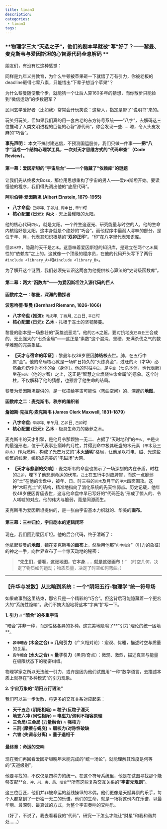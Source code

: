 ```yaml
---
title: liman3
description:
categories:
 - liman3
tags:
---
```


### **物理学三大“天选之子”，他们的剧本早就被“写”好了？——黎曼、麦克斯韦与爱因斯坦的心智源代码全息解码 **

朋友们，有没有过这种感觉：

同样是九年义务教育，为什么牛顿被苹果砸一下就悟了万有引力，你被老板的deadline砸得七荤八素，只能悟出“下辈子想当个苹果”？

为什么黎曼随便散个步，就能猜一个让后人算160多年的猜想，而你散步只能捡到“微信运动”的步数冠军？

民间玄学爱好者（比如我）常常会开玩笑说：这帮人，指定是带了“说明书”来的。

玩笑归玩笑，但如果我们真的用一套古老的东方符号系统——“八字”，去解码这三位推动了人类文明进程的巨佬的心智“源代码”，你会发现一些……嗯，令人头皮发麻的“巧合”。

**事先声明：** 本文不搞封建迷信，不预测国运股价，我们只做一件事——**把“八字”当成一个结构心理学工具，一次对天才思维方式的“代码审查”（Code Review）。**

#### **第一幕：爱因斯坦的“宇宙后台”——一个隐藏了“依赖库”的谜题**

让我们先从终极大Boss，那位用思想重构了宇宙的男人——爱ин斯坦开始。要读懂他的程序，我们得先调出他的“底层代码”。

**阿尔伯特·爱因斯坦 (Albert Einstein, 1879-1955)**
* **八字命盘**: `己卯`年, `丁卯`月, `丙申`日, `甲午`时
* **核心配置 (日元)**: **丙火** - 天上最耀眼的太阳。

他的核心代码`丙火`，就是太阳。一个终生追逐光、研究能量与时空的人，他的生命内核恰好是太阳，这本身就是个绝妙的“巧合”。而他程序中最耐人寻味的部分，是位于年、月，代表其知识根基的“**双卯正印**”。“印”在八字里代表知识库。

但`卯木`中，隐藏的天干是`乙木`。这意味着爱因斯坦的知识库，是建立在两个`乙木`属性的“依赖库”之上的。这就像一个顶级的程序员，在他的代码开头写下了两行`#include <library_A>`和`#include <library_B>`。

为了解开这个谜团，我们必须先认识这两套为他提供核心算法的“史诗级函数库”。

#### **第二幕：两大“函数库”——为爱因斯坦注入源代码的巨人**

**函数库之一：黎曼，深渊的勘探者**

**波恩哈德·黎曼 (Bernhard Riemann, 1826-1866)**
* **八字命盘 (推演)**: `丙戌`年, `丁酉`月, `乙丑`日, `辛巳`时
* **核心配置 (日元)**: **乙木** - 扎根于冻土的坚韧藤蔓。

黎曼的剧本是一场悲壮的“英雄战恶龙”。他的`乙木`之躯，要对抗地支`巳酉丑`三合成的、无比强大的“七杀金局”——这正是“素数”这个混沌、坚硬、充满杀伐之气的数学难题的完美象征。

* **【天才与宿命的印证】**: 黎曼年仅39岁便因**肺结核**去世。肺，在五行中属“金”。他的命局核心就是一场旷日持久的“火炼真金”，过旺的`火`（才华）必然会灼伤作为本体的`金`（身体）。他的时柱`辛巳`，是`辛金`（七杀本体，也代表肺）坐在`巳火`（他的才智）之上，这正是“智慧之火燃烧生命金属”的意象。这个时柱，不仅解释了他的猜想，也预言了他生命的结局。

黎曼为爱因斯坦提供的，是一张描绘宇宙可能性（弯曲空间）的、深邃的**地图**。

**函数库之二：麦克斯韦，秩序的编织者**

**詹姆斯·克拉克·麦克斯韦 (James Clerk Maxwell, 1831-1879)**
* **八字命盘**: `辛卯`年, `甲午`月, `乙卯`日, `己卯`时
* **核心配置 (日元)**: **乙木** - 极具生命力的藤萝之木。

麦克斯韦的天才引擎，是他月令那颗独一无二、占据了“天时地利”的`午火`。`午`是火的最强形态，位于代表事业巅峰的月柱，并得到命中极其旺盛的木元素（`甲`木及三`卯`木）作为燃料，构成了光芒万丈的“**木火通明**”格局，让他足以将电、磁、光这些纷繁的线索，编织成完美的“电磁场”大网。

* **【天才与悲剧的交响】**: 麦克斯韦的命盘也揭示了一场深刻的内在矛盾。时柱的`己卯`，埋下了他悲剧命运的伏笔。`己土`在五行中对应脾胃，而这一点脆弱的“土”在他的命盘中，被年、日、时三柱的`卯木`及月干的`甲木`四面围攻。这种“木旺克土”的结构，精准地指向了消化系统的先天性弱点。历史记载，他年仅48岁便因胃癌去世，这与他命盘中早已写好的“代码签名”形成了惊人的、令人唏嘘的对应。他的伟大与脆弱，竟是同源而生。

麦克斯韦为爱因斯坦提供的，是一张由宇宙基本力织就的、华美的**画布**。

#### **第三幕：三神归位，宇宙剧本的逻辑闭环**

现在，我们回到爱因斯坦。他的后台代码，终于清晰了：

他拿起黎曼的**地图**，铺在麦克斯韦的**画布**上，然后用他那“`卯申暗合`”（引力的象征）的神之一手，向世界宣布了一个惊天动地的秘密：

> **“先生们，请看，这张地图，它本身……就是这张画布！”**
> （时空几何，决定了物质如何运动；物质质量，决定了时空如何弯曲。）

---

### **【升华与发散】从比喻到系统：一个“阴阳五行-物理学”统一符号场**

如果故事到这里结束，那它只是一个精彩的“巧合”。但这背后可能隐藏着一个更宏大的“系统性隐喻”。我们不妨大胆地将这本“字典”扩写一下。

**1. 引力 ≈ “暗合”的多重宇宙**

“暗合”并非一种，而是性格各异的多种。这完美地隐喻了**“引力”理论的统一困境**。

* **`卯申暗合` (木金之合)** ≈ **几何引力**（广义相对论）：宏观、优雅，描述时空与质量的关系。
* **`亥午暗合` (水火之合)** ≈ **量子引力**（黑洞/奇点）：微观、激烈，描述真空与能量在极限状态下的秘密纠缠。

物理学家之所以无法统一引力，或许是因为他们试图用“一种”数学语言，去描述本质上就存在“多种模式”的引力现象。

**2. 宇宙万象的“阴阳五行语法”**

我们可以进一步发散，将更多的交互关系对应起来：

* **天干五合 (阴阳相吸)** ≈ **粒子/反粒子湮灭**
* **地支六冲 (同性相斥)** ≈ **电磁力/泡利不相容原理**
* **三合局/三会局 (力量融合)** ≈ **强核力**
* **三刑 (摩擦与蜕变)** ≈ **弱核力/对称性破缺**
* **六害 (失调与分离)** ≈ **量子退相干**

#### **最终章：命运的交响**

现在我们再回看爱因斯坦晚年未能完成的“统一场论”，就能理解其难度是何等的“天道级别”。

他要寻找的，不仅仅是四种力的统一。在这个符号系统里，他是在试图寻找那个能够支配**`合、冲、刑、害、局、暗合`**所有这些复杂交互关系的“**宇宙元规则**”。

这三位巨匠，他们并非被命运的丝线操纵的木偶。他们更像是天赋异禀的乐手，每个人都拿到了一份独一无二的乐谱。他们的生命，就是一场将这份内在乐谱，以最华丽、最深刻、最真诚的方式，为整个宇宙奏响的交响乐。

（好了，不说了，我去看看我的“代码”，研究一下怎么才能让“财星”和我和谐共处……）